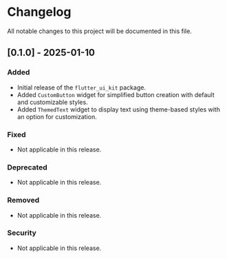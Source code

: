 # Changelog

All notable changes to this project will be documented in this file.

## [0.1.0] - 2025-01-10
### Added
- Initial release of the `flutter_ui_kit` package.
- Added `CustomButton` widget for simplified button creation with default and customizable styles.
- Added `ThemedText` widget to display text using theme-based styles with an option for customization.

### Fixed
- Not applicable in this release.

### Deprecated
- Not applicable in this release.

### Removed
- Not applicable in this release.

### Security
- Not applicable in this release.
